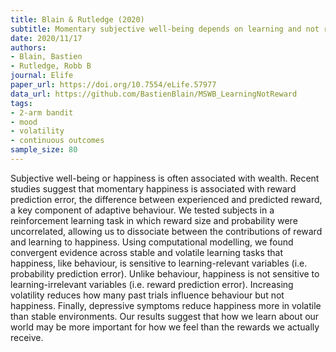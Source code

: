 ```yaml
---
title: Blain & Rutledge (2020)
subtitle: Momentary subjective well-being depends on learning and not reward
date: 2020/11/17
authors:
- Blain, Bastien
- Rutledge, Robb B
journal: Elife
paper_url: https://doi.org/10.7554/eLife.57977
data_url: https://github.com/BastienBlain/MSWB_LearningNotReward
tags:
- 2-arm bandit
- mood
- volatility
- continuous outcomes
sample_size: 80
---
```


Subjective well-being or happiness is often associated with wealth. Recent studies suggest that momentary happiness is associated with reward prediction error, the difference between experienced and predicted reward, a key component of adaptive behaviour. We tested subjects in a reinforcement learning task in which reward size and probability were uncorrelated, allowing us to dissociate between the contributions of reward and learning to happiness. Using computational modelling, we found convergent evidence across stable and volatile learning tasks that happiness, like behaviour, is sensitive to learning-relevant variables (i.e. probability prediction error). Unlike behaviour, happiness is not sensitive to learning-irrelevant variables (i.e. reward prediction error). Increasing volatility reduces how many past trials influence behaviour but not happiness. Finally, depressive symptoms reduce happiness more in volatile than stable environments. Our results suggest that how we learn about our world may be more important for how we feel than the rewards we actually receive.

